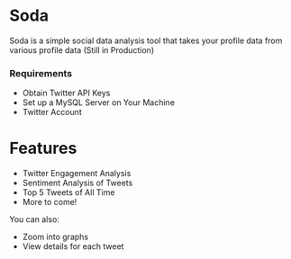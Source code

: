 # Soda

Soda is a simple social data analysis tool that takes your profile data from various profile data (Still in Production)
### Requirements
  - Obtain Twitter API Keys 
  - Set up a MySQL Server on Your Machine
  - Twitter Account

#  Features

  - Twitter Engagement Analysis
  - Sentiment Analysis of Tweets
  - Top 5 Tweets of All Time
  - More to come!


You can also:
  - Zoom into graphs
  - View details for each tweet



